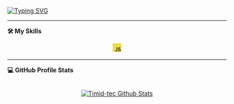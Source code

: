 
[![Typing SVG](https://readme-typing-svg.herokuapp.com?size=21&color=F7E7E5&background=F8000000&lines=Computer+Technician+Student;2022+Highschool+Graduate;Always+wanting+to+learn+new+things)](https://git.io/typing-svg)
****
 <p align="center"> <summary><b>🛠️ My Skills</b></summary>
  </p>
  
<p align="center">
<code><img height="20" src="https://raw.githubusercontent.com/github/explore/80688e429a7d4ef2fca1e82350fe8e3517d3494d/topics/javascript/javascript.png"></code>
</p>

****
  <summary><b>💻 GitHub Profile Stats</b></summary>
  <br/>
  <p align="center">
    <a href="https://github.com/Timid-tec/github-readme-stats"><img alt="Timid-tec Github Stats" src="https://github-readme-stats.vercel.app/api?username=Timid-tec&show_icons=true&count_private=true&theme=dark" height="192px"/></a>
<br/>
